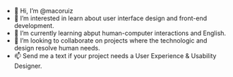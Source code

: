 - 👋 Hi, I’m @macoruiz
- 👀 I’m interested in learn about user interface design and front-end development.
- 🌱 I’m currently learning abput human-computer interactions and English.
- 💞️ I’m looking to collaborate on projects where the technologic and design resolve human needs.
- 📫 Send me a text if your project needs a User Experience & Usability Designer.

<!---
macoruiz/macoruiz is a ✨ special ✨ repository because its `README.md` (this file) appears on your GitHub profile.
You can click the Preview link to take a look at your changes.
--->
